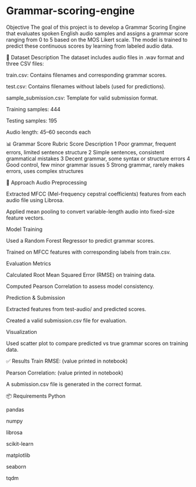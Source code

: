 # Grammar-scoring-engine

 Objective
The goal of this project is to develop a Grammar Scoring Engine that evaluates spoken English audio samples and assigns a grammar score ranging from 0 to 5 based on the MOS Likert scale. The model is trained to predict these continuous scores by learning from labeled audio data.

📁 Dataset Description
The dataset includes audio files in .wav format and three CSV files:

train.csv: Contains filenames and corresponding grammar scores.

test.csv: Contains filenames without labels (used for predictions).

sample_submission.csv: Template for valid submission format.

Training samples: 444

Testing samples: 195

Audio length: 45–60 seconds each

📊 Grammar Score Rubric
Score	Description
1	Poor grammar, frequent errors, limited sentence structure
2	Simple sentences, consistent grammatical mistakes
3	Decent grammar, some syntax or structure errors
4	Good control, few minor grammar issues
5	Strong grammar, rarely makes errors, uses complex structures

🧠 Approach
Audio Preprocessing

Extracted MFCC (Mel-frequency cepstral coefficients) features from each audio file using Librosa.

Applied mean pooling to convert variable-length audio into fixed-size feature vectors.

Model Training

Used a Random Forest Regressor to predict grammar scores.

Trained on MFCC features with corresponding labels from train.csv.

Evaluation Metrics

Calculated Root Mean Squared Error (RMSE) on training data.

Computed Pearson Correlation to assess model consistency.

Prediction & Submission

Extracted features from test-audio/ and predicted scores.

Created a valid submission.csv file for evaluation.

Visualization

Used scatter plot to compare predicted vs true grammar scores on training data.

✅ Results
Train RMSE: (value printed in notebook)

Pearson Correlation: (value printed in notebook)

A submission.csv file is generated in the correct format.

📦 Requirements
Python

pandas

numpy

librosa

scikit-learn

matplotlib

seaborn

tqdm

